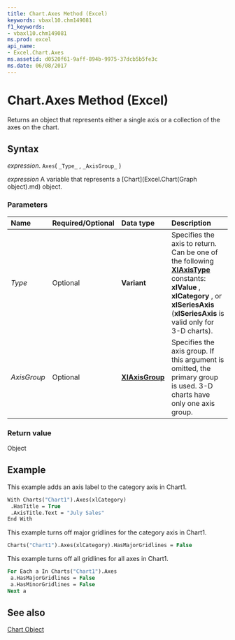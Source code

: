 ```yaml
---
title: Chart.Axes Method (Excel)
keywords: vbaxl10.chm149081
f1_keywords:
- vbaxl10.chm149081
ms.prod: excel
api_name:
- Excel.Chart.Axes
ms.assetid: d0520f61-9aff-894b-9975-37dcb5b5fe3c
ms.date: 06/08/2017
---
```



# Chart.Axes Method (Excel)

Returns an object that represents either a single axis or a collection of the axes on the chart.


## Syntax

 _expression_. `Axes`( `_Type_` , `_AxisGroup_` )

 _expression_ A variable that represents a [Chart](Excel.Chart(Graph object).md) object.


### Parameters



|Name|Required/Optional|Data type|Description|
|:-----|:-----|:-----|:-----|
| _Type_|Optional| **Variant**|Specifies the axis to return. Can be one of the following  **[XlAxisType](Excel.XlAxisType.md)** constants: **xlValue** , **xlCategory** , or **xlSeriesAxis** (**xlSeriesAxis** is valid only for 3-D charts).|
| _AxisGroup_|Optional| **[XlAxisGroup](Excel.XlAxisGroup.md)**|Specifies the axis group. If this argument is omitted, the primary group is used. 3-D charts have only one axis group.|

### Return value

Object


## Example

This example adds an axis label to the category axis in Chart1.


```vb
With Charts("Chart1").Axes(xlCategory) 
 .HasTitle = True 
 .AxisTitle.Text = "July Sales" 
End With
```

This example turns off major gridlines for the category axis in Chart1.




```vb
Charts("Chart1").Axes(xlCategory).HasMajorGridlines = False
```

This example turns off all gridlines for all axes in Chart1.




```vb
For Each a In Charts("Chart1").Axes 
 a.HasMajorGridlines = False 
 a.HasMinorGridlines = False 
Next a
```


## See also


[Chart Object](Excel.Chart(object).md)

